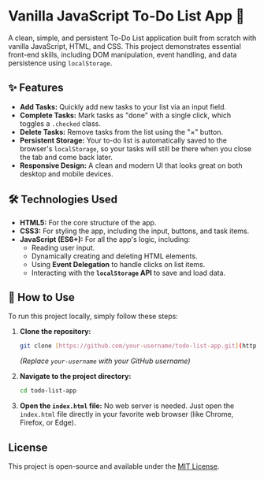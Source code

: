 # Vanilla JavaScript To-Do List App 📝

A clean, simple, and persistent To-Do List application built from scratch with vanilla JavaScript, HTML, and CSS. This project demonstrates essential front-end skills, including DOM manipulation, event handling, and data persistence using `localStorage`.

## ✨ Features

* **Add Tasks:** Quickly add new tasks to your list via an input field.
* **Complete Tasks:** Mark tasks as "done" with a single click, which toggles a `.checked` class.
* **Delete Tasks:** Remove tasks from the list using the "×" button.
* **Persistent Storage:** Your to-do list is automatically saved to the browser's `localStorage`, so your tasks will still be there when you close the tab and come back later.
* **Responsive Design:** A clean and modern UI that looks great on both desktop and mobile devices.

## 🛠️ Technologies Used

* **HTML5:** For the core structure of the app.
* **CSS3:** For styling the app, including the input, buttons, and task items.
* **JavaScript (ES6+):** For all the app's logic, including:
    * Reading user input.
    * Dynamically creating and deleting HTML elements.
    * Using **Event Delegation** to handle clicks on list items.
    * Interacting with the **`localStorage` API** to save and load data.

## 🚀 How to Use

To run this project locally, simply follow these steps:

1.  **Clone the repository:**
    ```bash
    git clone [https://github.com/your-username/todo-list-app.git](https://github.com/your-username/todo-list-app.git)
    ```
    *(Replace `your-username` with your GitHub username)*

2.  **Navigate to the project directory:**
    ```bash
    cd todo-list-app
    ```

3.  **Open the `index.html` file:**
    No web server is needed. Just open the `index.html` file directly in your favorite web browser (like Chrome, Firefox, or Edge).

## License

This project is open-source and available under the [MIT License](https://opensource.org/licenses/MIT).
